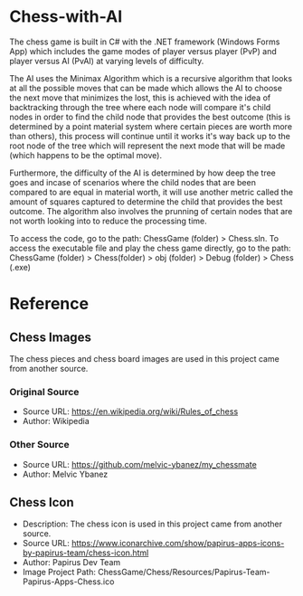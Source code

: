 # Chess-with-AI

The chess game is built in C# with the .NET framework (Windows Forms App) which includes the game modes of player versus player (PvP) and player versus AI (PvAI) at varying levels of difficulty.

The AI uses the Minimax Algorithm which is a recursive algorithm that looks at all the possible moves that can be made which allows the AI to choose the next move that minimizes the lost, this is achieved with the idea of backtracking through the tree where each node will compare it's child nodes in order to find the child node that provides the best outcome (this is determined by a point material system where certain pieces are worth more than others), this process will continue until it works it's way back up to the root node of the tree which will represent the next mode that will be made (which happens to be the optimal move).

Furthermore, the difficulty of the AI is determined by how deep the tree goes and incase of scenarios where the child nodes that are been compared to are equal in material worth, it will use another metric called the amount of squares captured to determine the child that provides the best outcome. The algorithm also involves the prunning of certain nodes that are not worth looking into to reduce the processing time.

To access the code, go to the path: ChessGame (folder) > Chess.sln.
To access the executable file and play the chess game directly, go to the path: ChessGame (folder) > Chess(folder) > obj (folder) > Debug (folder) > Chess (.exe)

# Reference

## Chess Images
The chess pieces and chess board images are used in this project came from another source.

### Original Source
* Source URL: https://en.wikipedia.org/wiki/Rules_of_chess
* Author: Wikipedia

### Other Source
* Source URL: https://github.com/melvic-ybanez/my_chessmate
* Author: Melvic Ybanez

## Chess Icon
* Description: The chess icon is used in this project came from another source.
* Source URL: https://www.iconarchive.com/show/papirus-apps-icons-by-papirus-team/chess-icon.html
* Author: Papirus Dev Team
* Image Project Path: ChessGame/Chess/Resources/Papirus-Team-Papirus-Apps-Chess.ico
